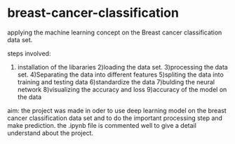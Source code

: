# breast-cancer-classification
 applying the machine learning concept on the Breast cancer classification data set.


steps involved:
1) installation of the libararies
2)loading the data set.
3)processing the data set.
4)Separating the data into different features
5)spliting the data into training and testing data
6)standardize the data
7)bulding the neural network
8)visualizing the accuracy and loss
9)accuracy of the model on the data


aim: the project was made in oder to use deep learning model on the breast cancer classification data set and to do the important processing step and make prediction. the .ipynb file is commented well to give a detail understand about the project.
